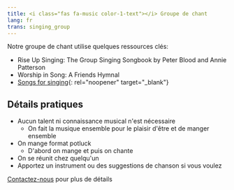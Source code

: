 ```yaml
---
title: <i class="fas fa-music color-1-text"></i> Groupe de chant
lang: fr
trans: singing_group
---
```

Notre groupe de chant utilise quelques ressources clés:
* Rise Up Singing: The Group Singing Songbook by Peter Blood and Annie Patterson
* Worship in Song: A Friends Hymnal
* [Songs for singing](https://drive.google.com/file/d/1LcCqchfmrGPa6x6v4b1MS5PcfpQ1YCLT/view?usp=sharing){: rel="noopener" target="_blank"}

## Détails pratiques
* Aucun talent ni connaissance musical n'est nécessaire
  * On fait la musique ensemble pour le plaisir d'être et de manger ensemble
* On mange format potluck
  * D'abord on mange et puis on chante
* On se réunit chez quelqu'un
* Apportez un instrument ou des suggestions de chanson si vous voulez

[Contactez-nous](/contact-fr) pour plus de détails
